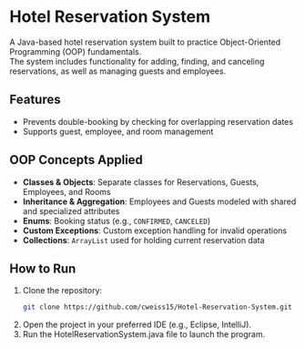 # Hotel Reservation System

A Java-based hotel reservation system built to practice Object-Oriented Programming (OOP) fundamentals.  
The system includes functionality for adding, finding, and canceling reservations, as well as managing guests and employees.  

## Features
- Prevents double-booking by checking for overlapping reservation dates  
- Supports guest, employee, and room management 

## OOP Concepts Applied
- **Classes & Objects**: Separate classes for Reservations, Guests, Employees, and Rooms  
- **Inheritance & Aggregation**: Employees and Guests modeled with shared and specialized attributes  
- **Enums**: Booking status (e.g., `CONFIRMED`, `CANCELED`)  
- **Custom Exceptions**: Custom exception handling for invalid operations  
- **Collections**: `ArrayList` used for holding current reservation data 

## How to Run
1. Clone the repository:
   ```bash
   git clone https://github.com/cweiss15/Hotel-Reservation-System.git
2. Open the project in your preferred IDE (e.g., Eclipse, IntelliJ).
3. Run the HotelReservationSystem.java file to launch the program.
